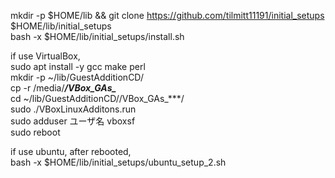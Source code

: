 mkdir -p $HOME/lib && git clone https://github.com/tilmitt11191/initial_setups $HOME/lib/initial_setups  
bash -x $HOME/lib/initial_setups/install.sh  

if use VirtualBox,  
sudo apt install -y gcc make perl  
mkdir -p ~/lib/GuestAdditionCD/  
cp -r /media/***/VBox_GAs_***  
cd ~/lib/GuestAdditionCD//VBox_GAs_***/  
sudo ./VBoxLinuxAdditons.run  
sudo adduser ユーザ名 vboxsf  
sudo reboot  

if use ubuntu, after rebooted,  
bash -x $HOME/lib/initial_setups/ubuntu_setup_2.sh
